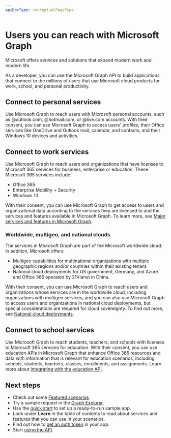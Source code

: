 ```yaml
---
apiDocType: conceptualPageType
---
```

# Users you can reach with Microsoft Graph

Microsoft offers services and solutions that expand modern work and modern life. 

As a developer, you can use the Microsoft Graph API to build applications that connect to the millions of users that use Microsoft cloud products for work, school, and personal productivity. 

## Connect to personal services

Use Microsoft Graph to reach users with Microsoft personal accounts, such as @outlook.com, @hotmail.com, or @live.com accounts. With their consent, you can use Microsoft Graph to access users' profiles, their Office services like OneDrive and Outlook mail, calendar, and contacts, and their Windows 10 devices and activities.

## Connect to work services

Use Microsoft Graph to reach users and organizations that have licenses to Microsoft 365 services for business, enterprise or education. These Microsoft 365 services include:

-	Office 365
-	Enterprise Mobility + Security 
-	Windows 10 

With their consent, you can use Microsoft Graph to get access to users and organizational data according to the services they are licensed to and the services and features available in Microsoft Graph. To learn more, see [Major services and features in Microsoft Graph](../concepts/overview-major-services.md).

### Worldwide, multigeo, and national clouds
The services in Microsoft Graph are part of the Microsoft worldwide cloud. In addition, Microsoft offers:

-	Multigeo capabilities for multinational organizations with multiple geographic regions and/or countries within their existing tenant.
-	National cloud deployments for US government, Germany, and Azure and Office 365 operated by 21Vianet in China.

With their consent, you can use Microsoft Graph to reach users and organizations whose services are in the worldwide cloud, including organizations with multigeo services, and you can also use Microsoft Graph to access users and organizations in national cloud deployments, but special considerations are required for cloud sovereignty. To find out more, see [National cloud deployments](../concepts/deployments.md).

## Connect to school services

Use Microsoft Graph to reach students, teachers, and schools with licenses to Microsoft 365 services for education. With their consent, you can use education APIs in Microsoft Graph that enhance Office 365 resources and data with information that is relevant for education scenarios, including schools, students, teachers, classes, enrollments, and assignments. Learn more about [integrating with the education API](education-concept-overview.md).

## Next steps

- Check out some [Featured scenarios](https://developer.microsoft.com/graph/examples).
- Try a sample request in the [Graph Explorer](https://developer.microsoft.com/graph/graph-explorer).
- Use the [quick start](https://developer.microsoft.com/graph/quick-start) to set up a ready-to-run sample app.
- Look under **Learn** in the table of contents to read about services and features that you can use in your scenarios. 
- Find out how to [get an auth token](../concepts/auth_overview.md) in your app.
- Start [using the API](../concepts/use_the_api.md).

